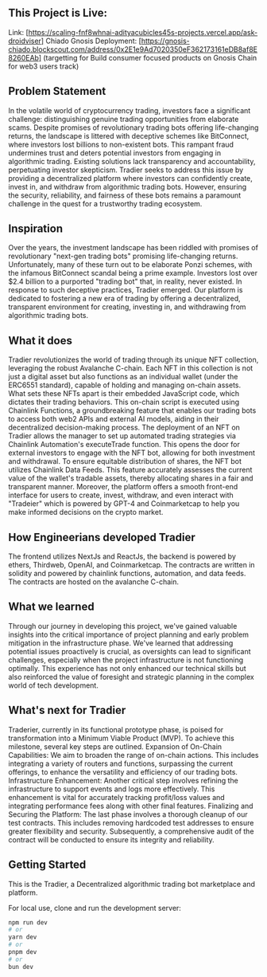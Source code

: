 ## This Project is Live:

Link: [https://scaling-fnf8whnai-adityacubicles45s-projects.vercel.app/ask-droidviser]
Chiado Gnosis Deployment: [https://gnosis-chiado.blockscout.com/address/0x2E1e9Ad7020350eF362173161eDB8af8E8260EAb] (targetting for Build consumer focused products on Gnosis Chain for web3 users track)

## Problem Statement

In the volatile world of cryptocurrency trading, investors face a significant challenge: distinguishing genuine trading opportunities from elaborate scams. Despite promises of revolutionary trading bots offering life-changing returns, the landscape is littered with deceptive schemes like BitConnect, where investors lost billions to non-existent bots. This rampant fraud undermines trust and deters potential investors from engaging in algorithmic trading. Existing solutions lack transparency and accountability, perpetuating investor skepticism. Tradier seeks to address this issue by providing a decentralized platform where investors can confidently create, invest in, and withdraw from algorithmic trading bots. However, ensuring the security, reliability, and fairness of these bots remains a paramount challenge in the quest for a trustworthy trading ecosystem.

## Inspiration

Over the years, the investment landscape has been riddled with promises of revolutionary "next-gen trading bots" promising life-changing returns. Unfortunately, many of these turn out to be elaborate Ponzi schemes, with the infamous BitConnect scandal being a prime example. Investors lost over $2.4 billion to a purported "trading bot" that, in reality, never existed. In response to such deceptive practices, Tradier emerged. Our platform is dedicated to fostering a new era of trading by offering a decentralized, transparent environment for creating, investing in, and withdrawing from algorithmic trading bots.

## What it does

Tradier revolutionizes the world of trading through its unique NFT collection, leveraging the robust Avalanche C-chain. Each NFT in this collection is not just a digital asset but also functions as an individual wallet (under the ERC6551 standard), capable of holding and managing on-chain assets. What sets these NFTs apart is their embedded JavaScript code, which dictates their trading behaviors. This on-chain script is executed using Chainlink Functions, a groundbreaking feature that enables our trading bots to access both web2 APIs and external AI models, aiding in their decentralized decision-making process. The deployment of an NFT on Tradier allows the manager to set up automated trading strategies via Chainlink Automation's executeTrade function. This opens the door for external investors to engage with the NFT bot, allowing for both investment and withdrawal. To ensure equitable distribution of shares, the NFT bot utilizes Chainlink Data Feeds. This feature accurately assesses the current value of the wallet's tradable assets, thereby allocating shares in a fair and transparent manner. Moreover, the platform offers a smooth front-end interface for users to create, invest, withdraw, and even interact with "Tradeier" which is powered by GPT-4 and Coinmarketcap to help you make informed decisions on the crypto market.

## How Engineerians developed Tradier 

The frontend utilizes NextJs and ReactJs, the backend is powered by ethers, Thirdweb, OpenAI, and Coinmarketcap. The contracts are written in solidity and powered by chainlink functions, automation, and data feeds. The contracts are hosted on the avalanche C-chain.

## What we learned
Through our journey in developing this project, we've gained valuable insights into the critical importance of project planning and early problem mitigation in the infrastructure phase. We've learned that addressing potential issues proactively is crucial, as oversights can lead to significant challenges, especially when the project infrastructure is not functioning optimally. This experience has not only enhanced our technical skills but also reinforced the value of foresight and strategic planning in the complex world of tech development.

## What's next for Tradier

Traderier, currently in its functional prototype phase, is poised for transformation into a Minimum Viable Product (MVP). To achieve this milestone, several key steps are outlined. Expansion of On-Chain Capabilities: We aim to broaden the range of on-chain actions. This includes integrating a variety of routers and functions, surpassing the current offerings, to enhance the versatility and efficiency of our trading bots. Infrastructure Enhancement: Another critical step involves refining the infrastructure to support events and logs more effectively. This enhancement is vital for accurately tracking profit/loss values and integrating performance fees along with other final features. Finalizing and Securing the Platform: The last phase involves a thorough cleanup of our test contracts. This includes removing hardcoded test addresses to ensure greater flexibility and security. Subsequently, a comprehensive audit of the contract will be conducted to ensure its integrity and reliability.


## Getting Started

This is the Tradier, a Decentralized algorithmic trading bot marketplace and platform.

For local use, clone and run the development server:

```bash
npm run dev
# or
yarn dev
# or
pnpm dev
# or
bun dev
```
